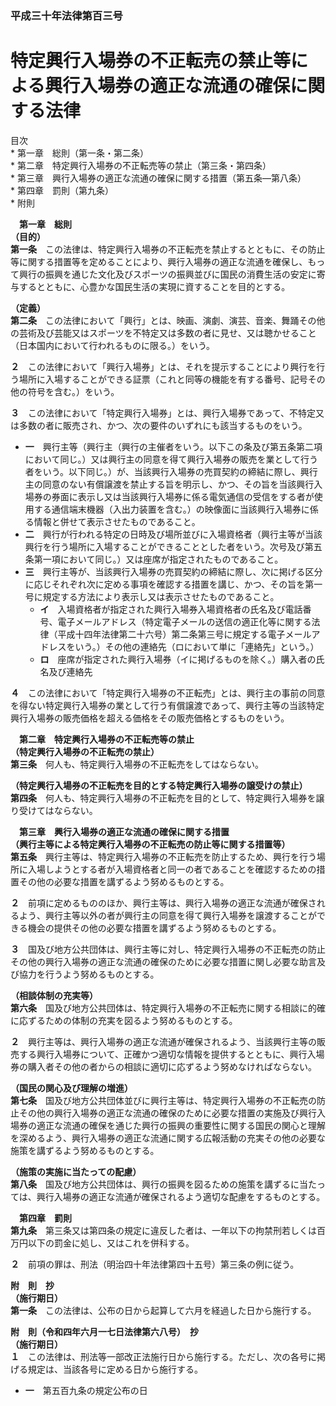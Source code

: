 ### 平成三十年法律第百三号  
# 特定興行入場券の不正転売の禁止等による興行入場券の適正な流通の確保に関する法律  
  
目次  
	* 第一章　総則（第一条・第二条）  
	* 第二章　特定興行入場券の不正転売等の禁止（第三条・第四条）  
	* 第三章　興行入場券の適正な流通の確保に関する措置（第五条―第八条）  
	* 第四章　罰則（第九条）  
	* 附則  
  
&emsp;**第一章　総則**  
**（目的）**  
**第一条**　この法律は、特定興行入場券の不正転売を禁止するとともに、その防止等に関する措置等を定めることにより、興行入場券の適正な流通を確保し、もって興行の振興を通じた文化及びスポーツの振興並びに国民の消費生活の安定に寄与するとともに、心豊かな国民生活の実現に資することを目的とする。  
  
**（定義）**  
**第二条**　この法律において「興行」とは、映画、演劇、演芸、音楽、舞踊その他の芸術及び芸能又はスポーツを不特定又は多数の者に見せ、又は聴かせること（日本国内において行われるものに限る。）をいう。  
  
**２**　この法律において「興行入場券」とは、それを提示することにより興行を行う場所に入場することができる証票（これと同等の機能を有する番号、記号その他の符号を含む。）をいう。  
  
**３**　この法律において「特定興行入場券」とは、興行入場券であって、不特定又は多数の者に販売され、かつ、次の要件のいずれにも該当するものをいう。  
* **一**　興行主等（興行主（興行の主催者をいう。以下この条及び第五条第二項において同じ。）又は興行主の同意を得て興行入場券の販売を業として行う者をいう。以下同じ。）が、当該興行入場券の売買契約の締結に際し、興行主の同意のない有償譲渡を禁止する旨を明示し、かつ、その旨を当該興行入場券の券面に表示し又は当該興行入場券に係る電気通信の受信をする者が使用する通信端末機器（入出力装置を含む。）の映像面に当該興行入場券に係る情報と併せて表示させたものであること。  
* **二**　興行が行われる特定の日時及び場所並びに入場資格者（興行主等が当該興行を行う場所に入場することができることとした者をいう。次号及び第五条第一項において同じ。）又は座席が指定されたものであること。  
* **三**　興行主等が、当該興行入場券の売買契約の締結に際し、次に掲げる区分に応じそれぞれ次に定める事項を確認する措置を講じ、かつ、その旨を第一号に規定する方法により表示し又は表示させたものであること。  
	* **イ**　入場資格者が指定された興行入場券入場資格者の氏名及び電話番号、電子メールアドレス（特定電子メールの送信の適正化等に関する法律（平成十四年法律第二十六号）第二条第三号に規定する電子メールアドレスをいう。）その他の連絡先（ロにおいて単に「連絡先」という。）  
	* **ロ**　座席が指定された興行入場券（イに掲げるものを除く。）購入者の氏名及び連絡先  
  
**４**　この法律において「特定興行入場券の不正転売」とは、興行主の事前の同意を得ない特定興行入場券の業として行う有償譲渡であって、興行主等の当該特定興行入場券の販売価格を超える価格をその販売価格とするものをいう。  
  
&emsp;**第二章　特定興行入場券の不正転売等の禁止**  
**（特定興行入場券の不正転売の禁止）**  
**第三条**　何人も、特定興行入場券の不正転売をしてはならない。  
  
**（特定興行入場券の不正転売を目的とする特定興行入場券の譲受けの禁止）**  
**第四条**　何人も、特定興行入場券の不正転売を目的として、特定興行入場券を譲り受けてはならない。  
  
&emsp;**第三章　興行入場券の適正な流通の確保に関する措置**  
**（興行主等による特定興行入場券の不正転売の防止等に関する措置等）**  
**第五条**　興行主等は、特定興行入場券の不正転売を防止するため、興行を行う場所に入場しようとする者が入場資格者と同一の者であることを確認するための措置その他の必要な措置を講ずるよう努めるものとする。  
  
**２**　前項に定めるもののほか、興行主等は、興行入場券の適正な流通が確保されるよう、興行主等以外の者が興行主の同意を得て興行入場券を譲渡することができる機会の提供その他の必要な措置を講ずるよう努めるものとする。  
  
**３**　国及び地方公共団体は、興行主等に対し、特定興行入場券の不正転売の防止その他の興行入場券の適正な流通の確保のために必要な措置に関し必要な助言及び協力を行うよう努めるものとする。  
  
**（相談体制の充実等）**  
**第六条**　国及び地方公共団体は、特定興行入場券の不正転売に関する相談に的確に応ずるための体制の充実を図るよう努めるものとする。  
  
**２**　興行主等は、興行入場券の適正な流通が確保されるよう、当該興行主等の販売する興行入場券について、正確かつ適切な情報を提供するとともに、興行入場券の購入者その他の者からの相談に適切に応ずるよう努めなければならない。  
  
**（国民の関心及び理解の増進）**  
**第七条**　国及び地方公共団体並びに興行主等は、特定興行入場券の不正転売の防止その他の興行入場券の適正な流通の確保のために必要な措置の実施及び興行入場券の適正な流通の確保を通じた興行の振興の重要性に関する国民の関心と理解を深めるよう、興行入場券の適正な流通に関する広報活動の充実その他の必要な施策を講ずるよう努めるものとする。  
  
**（施策の実施に当たっての配慮）**  
**第八条**　国及び地方公共団体は、興行の振興を図るための施策を講ずるに当たっては、興行入場券の適正な流通が確保されるよう適切な配慮をするものとする。  
  
&emsp;**第四章　罰則**  
**第九条**　第三条又は第四条の規定に違反した者は、一年以下の拘禁刑若しくは百万円以下の罰金に処し、又はこれを併科する。  
  
**２**　前項の罪は、刑法（明治四十年法律第四十五号）第三条の例に従う。  
  
**附　則　抄**  
**（施行期日）**  
**第一条**　この法律は、公布の日から起算して六月を経過した日から施行する。  
  
**附　則（令和四年六月一七日法律第六八号）　抄**  
**（施行期日）**  
**１**　この法律は、刑法等一部改正法施行日から施行する。ただし、次の各号に掲げる規定は、当該各号に定める日から施行する。  
* **一**　第五百九条の規定公布の日  
  
